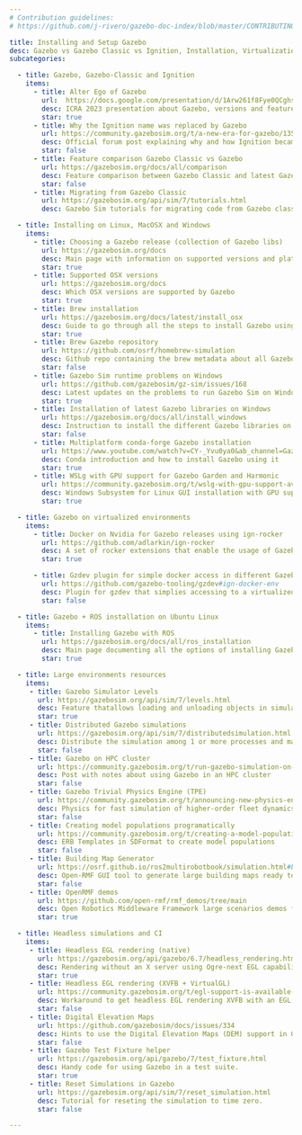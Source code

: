 ```yaml
---
# Contribution guidelines:
# https://github.com/j-rivero/gazebo-doc-index/blob/master/CONTRIBUTING.md

title: Installing and Setup Gazebo
desc: Gazebo vs Gazebo Classic vs Ignition, Installation, Virtualization, Large environments, Headless and CI.
subcategories:

  - title: Gazebo, Gazebo-Classic and Ignition
    items:
      - title: Alter Ego of Gazebo
        url:  https://docs.google.com/presentation/d/1Arw261f8Fye0QCghsXfHXR2VRFaJTM2vicQs2_tuSnI/edit#slide=id.p
        desc: ICRA 2023 presentation about Gazebo, versions and features
        star: true
      - title: Why the Ignition name was replaced by Gazebo
        url: https://community.gazebosim.org/t/a-new-era-for-gazebo/1356
        desc: Official forum post explaining why and how Ignition became Gazebo
        star: false
      - title: Feature comparison Gazebo Classic vs Gazebo
        url: https://gazebosim.org/docs/all/comparison
        desc: Feature comparison between Gazebo Classic and latest Gazebo
        star: false
      - title: Migrating from Gazebo Classic
        url: https://gazebosim.org/api/sim/7/tutorials.html
        desc: Gazebo Sim tutorials for migrating code from Gazebo classic

  - title: Installing on Linux, MacOSX and Windows
    items:
      - title: Choosing a Gazebo release (collection of Gazebo libs)
        url: https://gazebosim.org/docs
        desc: Main page with information on supported versions and platforms
        star: true
      - title: Supported OSX versions
        url: https://gazebosim.org/docs
        desc: Which OSX versions are supported by Gazebo
        star: true
      - title: Brew installation
        url: https://gazebosim.org/docs/latest/install_osx
        desc: Guide to go through all the steps to install Gazebo using the Brew package manager
        star: true
      - title: Brew Gazebo repository
        url: https://github.com/osrf/homebrew-simulation
        desc: Github repo containing the brew metadata about all Gazebo related packages.
        star: false
      - title: Gazebo Sim runtime problems on Windows
        url: https://github.com/gazebosim/gz-sim/issues/168
        desc: Latest updates on the problems to run Gazebo Sim on Windows
        star: true
      - title: Installation of latest Gazebo libraries on Windows
        url: https://gazebosim.org/docs/all/install_windows
        desc: Instruction to install the different Gazebo libraries on Windows using binaries
        star: false
      - title: Multiplatform conda-forge Gazebo installation
        url: https://www.youtube.com/watch?v=CY-_Yvu0ya0&ab_channel=GazeboSim
        desc: Conda introduction and how to install Gazebo using it
        star: true
      - title: WSLg with GPU support for Gazebo Garden and Harmonic
        url: https://community.gazebosim.org/t/wslg-with-gpu-support-available-on-latest-version-of-gazebo-garden-and-harmonic/2360/1
        desc: Windows Subsystem for Linux GUI installation with GPU support
        star: true

  - title: Gazebo on virtualized environments
    items:
      - title: Docker on Nvidia for Gazebo releases using ign-rocker
        url: https://github.com/adlarkin/ign-rocker
        desc: A set of rocker extensions that enable the usage of Gazebo libraries inside Docker
        star: true

      - title: Gzdev plugin for simple docker access in different Gazebo releases
        url: https://github.com/gazebo-tooling/gzdev#ign-docker-env
        desc: Plugin for gzdev that simplies accessing to a virtualized Gazebo collection environment
        star: false

  - title: Gazebo + ROS installation on Ubuntu Linux
    items:
      - title: Installing Gazebo with ROS
        url: https://gazebosim.org/docs/all/ros_installation
        desc: Main page documenting all the options of installing Gazebo and ROS together
        star: true

  - title: Large environments resources
    items:     
     - title: Gazebo Simulator Levels
       url: https://gazebosim.org/api/sim/7/levels.html
       desc: Feature thatallows loading and unloading objects in simulation according to their proximity to the robot
       star: true
     - title: Distributed Gazebo simulations
       url: https://gazebosim.org/api/sim/7/distributedsimulation.html
       desc: Distribute the simulation among 1 or more processes and machines. Might be harder to setup to gain performance.
       star: false
     - title: Gazebo on HPC cluster
       url: https://community.gazebosim.org/t/run-gazebo-simulation-on-hpc-cluster/2986
       desc: Post with notes about using Gazebo in an HPC cluster
       star: false
     - title: Gazebo Trivial Physics Engine (TPE)
       url: https://community.gazebosim.org/t/announcing-new-physics-engine-tpe-trivial-physics-engine/629
       desc: Physics for fast simulation of higher-order fleet dynamics without real physics.
       star: false
     - title: Creating model populations programatically
       url: https://community.gazebosim.org/t/creating-a-model-population-in-gazebo-garden/2060/2
       desc: ERB Templates in SDFormat to create model populations
       star: false
     - title: Building Map Generator
       url: https://osrf.github.io/ros2multirobotbook/simulation.html#building-map-generator
       desc: Open-RMF GUI tool to generate large building maps ready to use in Gazebo
       star: false
     - title: OpenRMF demos
       url: https://github.com/open-rmf/rmf_demos/tree/main 
       desc: Open Robotics Middleware Framework large scenarios demos for Gazebo and Gazebo Classic
       star: true

  - title: Headless simulations and CI
    items:
     - title: Headless EGL rendering (native)
       url: https://gazebosim.org/api/gazebo/6.7/headless_rendering.html
       desc: Rendering without an X server using Ogre-next EGL capabilities
       star: true
     - title: Headless EGL rendering (XVFB + VirtualGL)
       url: https://community.gazebosim.org/t/egl-support-is-available-in-ignition-fortress/1183/2
       desc: Workaround to get headless EGL rendering XVFB with an EGL render from VirtualGL
       star: false
     - title: Digital Elevation Maps
       url: https://github.com/gazebosim/docs/issues/334
       desc: Hints to use the Digital Elevation Maps (DEM) support in Gazebo Sim
       star: false
     - title: Gazebo Test Fixture helper
       url: https://gazebosim.org/api/gazebo/7/test_fixture.html
       desc: Handy code for using Gazebo in a test suite.
       star: true
     - title: Reset Simulations in Gazebo
       url: https://gazebosim.org/api/sim/7/reset_simulation.html
       desc: Tutorial for reseting the simulation to time zero.
       star: false

---
```

